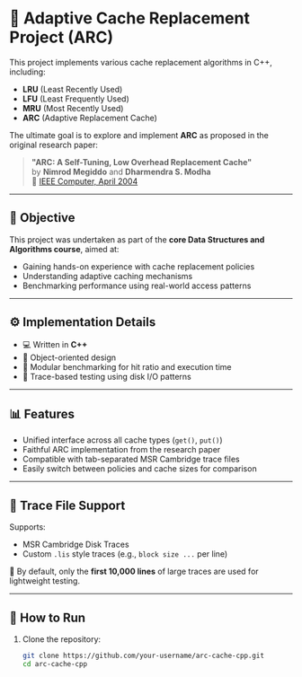# 🧠 Adaptive Cache Replacement Project (ARC)

This project implements various cache replacement algorithms in C++, including:

- **LRU** (Least Recently Used)  
- **LFU** (Least Frequently Used)  
- **MRU** (Most Recently Used)  
- **ARC** (Adaptive Replacement Cache)

The ultimate goal is to explore and implement **ARC** as proposed in the original research paper:

> **"ARC: A Self-Tuning, Low Overhead Replacement Cache"**  
> by **Nimrod Megiddo** and **Dharmendra S. Modha**  
> 📄 [IEEE Computer, April 2004](https://theory.stanford.edu/~megiddo/pdf/IEEE_COMPUTER_0404.pdf)

---

## 📌 Objective

This project was undertaken as part of the **core Data Structures and Algorithms course**, aimed at:

- Gaining hands-on experience with cache replacement policies  
- Understanding adaptive caching mechanisms  
- Benchmarking performance using real-world access patterns  

---

## ⚙️ Implementation Details

- 💻 Written in **C++**
- 🧱 Object-oriented design
- 🧪 Modular benchmarking for hit ratio and execution time
- 📂 Trace-based testing using disk I/O patterns

---

## 📊 Features

- Unified interface across all cache types (`get()`, `put()`)
- Faithful ARC implementation from the research paper
- Compatible with tab-separated MSR Cambridge trace files
- Easily switch between policies and cache sizes for comparison

---

## 📁 Trace File Support

Supports:

- MSR Cambridge Disk Traces  
- Custom `.lis` style traces (e.g., `block size ...` per line)

🔹 By default, only the **first 10,000 lines** of large traces are used for lightweight testing.

---

## 🚀 How to Run

1. Clone the repository:
   ```bash
   git clone https://github.com/your-username/arc-cache-cpp.git
   cd arc-cache-cpp
